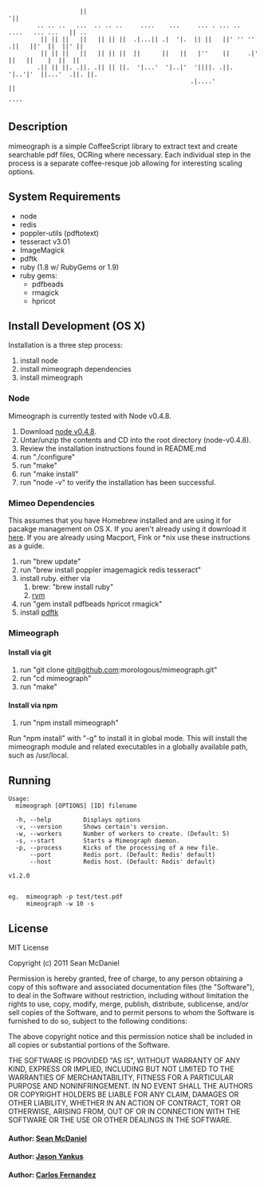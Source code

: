 			            ||                                                              '||
			.. .. ..   ...  .. .. ..     ....    ...     ... . ... ..   ....   ... ...   || ..
			 || || ||   ||   || || ||  .|...|| .|  '|.  || ||   ||' '' '' .||   ||'  ||  ||' ||
			 || || ||   ||   || || ||  ||      ||   ||   |''    ||     .|' ||   ||    |  ||  ||
			.|| || ||. .||. .|| || ||.  '|...'  '|..|'  '||||. .||.    '|..'|'  ||...'  .||. ||.
			                                           .|....'                  ||
			                                                                   ''''
## Description
mimeograph is a simple CoffeeScript library to extract text and create searchable
pdf files, OCRing where necessary.  Each individual step in the process is a
separate coffee-resque job allowing for interesting scaling options.

## System Requirements
- node
- redis
- poppler-utils (pdftotext)
- tesseract v3.01
- ImageMagick
- pdftk
- ruby (1.8 w/ RubyGems or 1.9)
- ruby gems:
	- pdfbeads
	- rmagick
	- hpricot

## Install Development (OS X)
Installation is a three step process:

1. install node
1. install mimeograph dependencies
1. install mimeograph

### Node
Mimeograph is currently tested with Node v0.4.8.

1. Download [node v0.4.8](http://nodejs.org/dist/node-v0.4.8.tar.gz).
1. Untar/unzip the contents and CD into the root directory (node-v0.4.8).
1. Review the installation instructions found in README.md
1. run "./configure"
1. run "make"
1. run "make install"
1. run "node -v" to verify the installation has been successful.

### Mimeo Dependencies
This assumes that you have Homebrew installed and are using it for pacakge management on OS X.  If you aren't already using it download it [here](http://mxcl.github.com/homebrew/).  If you are already using Macport, Fink or *nix use these instructions as a guide.

1. run "brew update"
1. run "brew install poppler imagemagick redis tesseract"
1. install ruby.  either via
	1. brew: "brew install ruby"
	1. [rvm](http://beginrescueend.com/)
1. run "gem install pdfbeads hpricot rmagick"
1. install [pdftk](http://www.pdflabs.com/docs/install-pdftk/)

### Mimeograph

#### Install via git
1. run "git clone git@github.com:morologous/mimeograph.git"
1. run "cd mimeograph"
1. run "make"

#### Install via npm
1. run "npm install mimeograph"

Run "npm install" with "-g" to install it in global mode.  This will install the
mimeograph module and related executables in a globally available path, such as
/usr/local.

## Running

	Usage:
	  mimeograph [OPTIONS] [ID] filename

	  -h, --help         Displays options
	  -v, --version      Shows certain's version.
	  -w, --workers      Number of workers to create. (Default: 5)
	  -s, --start        Starts a Mimeograph daemon.
	  -p, --process      Kicks of the processing of a new file.
	      --port         Redis port. (Default: Redis' default)
	      --host         Redis host. (Default: Redis' default)

	v1.2.0


	eg.  mimeograph -p test/test.pdf
	     mimeograph -w 10 -s

## License

MIT License

Copyright (c) 2011 Sean McDaniel

Permission is hereby granted, free of charge, to any person obtaining a copy
of this software and associated documentation files (the "Software"), to deal
in the Software without restriction, including without limitation the rights
to use, copy, modify, merge, publish, distribute, sublicense, and/or sell
copies of the Software, and to permit persons to whom the Software is
furnished to do so, subject to the following conditions:

The above copyright notice and this permission notice shall be included in
all copies or substantial portions of the Software.

THE SOFTWARE IS PROVIDED "AS IS", WITHOUT WARRANTY OF ANY KIND, EXPRESS OR
IMPLIED, INCLUDING BUT NOT LIMITED TO THE WARRANTIES OF MERCHANTABILITY,
FITNESS FOR A PARTICULAR PURPOSE AND NONINFRINGEMENT. IN NO EVENT SHALL THE
AUTHORS OR COPYRIGHT HOLDERS BE LIABLE FOR ANY CLAIM, DAMAGES OR OTHER
LIABILITY, WHETHER IN AN ACTION OF CONTRACT, TORT OR OTHERWISE, ARISING FROM,
OUT OF OR IN CONNECTION WITH THE SOFTWARE OR THE USE OR OTHER DEALINGS IN
THE SOFTWARE.

#### Author: [Sean McDaniel]()
#### Author: [Jason Yankus]()
#### Author: [Carlos Fernandez]()